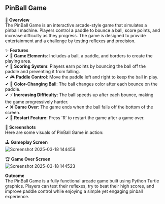 ## PinBall Game<br>
📌 **Overview**<br>
The PinBall Game is an interactive arcade-style game that simulates a pinball machine. Players control a paddle to bounce a ball, score points, and increase difficulty as they progress. The game is designed to provide entertainment and a challenge by testing reflexes and precision.<br>

✨ **Features**<br>
✔ 🎱 **Game Elements**: Includes a ball, a paddle, and borders to create the playing area.<br>
✔ 🎯 **Scoring System**: Players earn points by bouncing the ball off the paddle and preventing it from falling.<br>
✔ 🎮 **Paddle Control**: Move the paddle left and right to keep the ball in play.<br>
✔ 🎨 **Color-Changing Ball**: The ball changes color after each bounce on the paddle.<br>
✔ ⚡ **Increasing Difficulty**: The ball speeds up after each bounce, making the game progressively harder.<br>
✔ ❌ **Game Over**: The game ends when the ball falls off the bottom of the screen.<br>
✔ 🔄 **Restart Feature**: Press 'R' to restart the game after a game over.<br>

📸 **Screenshots**<br>
Here are some visuals of PinBall Game in action:<br>

🕹️ **Gameplay Screen**<br>
![Screenshot 2025-03-18 144456](https://github.com/user-attachments/assets/40a288d9-d7a8-4149-9127-6c22a07100f2)<br>

🏆 **Game Over Screen**<br>
![Screenshot 2025-03-18 144523](https://github.com/user-attachments/assets/ecbb6206-f4b2-48d0-8aac-6bb841c022e1)<br>


**Outcome**<br>
The PinBall Game is a fully functional arcade game built using Python Turtle graphics. Players can test their reflexes, try to beat their high scores, and improve paddle control while enjoying a simple yet engaging pinball experience.<br>
